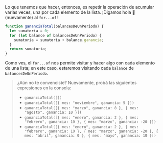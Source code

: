 Lo que tenemos que hacer, entonces, es repetir la operación de acumular varias veces, una por cada elemento de la lista. ¡Digamos hola :wave: (nuevamente) al `for...of`!

```javascript
function gananciaTotal(balancesDeUnPeriodo) {
  let sumatoria = 0;
  for (let balance of balancesDeUnPeriodo) {
    sumatoria = sumatoria + balance.ganancia;
  }
  return sumatoria;
}
```

Como ves, el `for...of` nos permite visitar y hacer algo con cada elemento de una lista; en este caso, estaremos visitando cada `balance` de `balancesDeUnPeriodo`.  

> ¿Aún no te convenciste? Nuevamente, probá las siguientes expresiones en la consola:
>
> * `gananciaTotal([])`
> * `gananciaTotal([{ mes: "noviembre", ganancia: 5 }])`
> * `gananciaTotal([{ mes: "marzo", ganancia: 8 }, { mes: "agosto", ganancia: 10 }])`
> * `gananciaTotal([{ mes: "enero", ganancia: 2 }, { mes: "febrero", ganancia: 10 }, { mes: "marzo", ganancia: -20 }])`
> * `gananciaTotal([{ mes: "enero", ganancia: 2 }, { mes: "febrero", ganancia: 10 }, { mes: "marzo", ganancia: -20 }, { mes: "abril", ganancia: 0 }, { mes: "mayo", ganancia: 10 }])`
